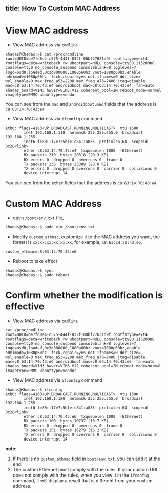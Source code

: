 title: How To Custom MAC Address
---

# View MAC address

* View MAC address via `cmdline`

```shell
khadas@Khadas:~$ cat /proc/cmdline
root=UUID=be7fd8e4-c575-444f-832f-00bf27631d9f rootfstype=ext4 rootflags=data=writeback rw ubootpart=NULL console=ttyS0,115200n8 console=tty0 no_console_suspend consoleblank=0 loglevel=7 logo=osd0,loaded,0x3d800000,1080p60hz vout=1080p60hz,enable hdmimode=1080p60hz  fsck.repair=yes net.ifnames=0 ddr_size= wol_enable=0 max_freq_a53=2208 max_freq_a73=2400 jtag=disable mac=c8:63:14:70:43:e4 androidboot.mac=c8:63:14:70:43:e4  fan=auto khadas_board=VIM3 hwver=VIM3.V12 coherent_pool=2M reboot_mode=normal imagetype=EMMC uboottype=vendor
```

You can see from the `mac` and `androidboot.mac` fields that the address is `c8:63:14:70:43:e4`

* View MAC address via `ifconfig` command

```shell
eth0: flags=4163<UP,BROADCAST,RUNNING,MULTICAST>  mtu 1500
        inet 192.168.1.118  netmask 255.255.255.0  broadcast 192.168.1.255
        inet6 fe80::17e7:5b1e:c841:a035  prefixlen 64  scopeid 0x20<link>
        ether c8:63:14:70:43:e4  txqueuelen 1000  (Ethernet)
        RX packets 210  bytes 20318 (20.3 KB)
        RX errors 0  dropped 0  overruns 0  frame 0
        TX packets 236  bytes 23009 (23.0 KB)
        TX errors 0  dropped 0 overruns 0  carrier 0  collisions 0
        device interrupt 14
```

You can see from the `ether` fields that the address is `c8:63:14:70:43:e4`

# Custom MAC Address

* open `/boot/env.txt` file,

```shell
khadas@Khadas:~$ sudo vim /boot/env.txt
```

* Modify `custom_ethmac`, customize it to the MAC address you want, the format is `xx:xx:xx:xx:xx:xx`, for example, `c8:63:14:70:43:e6`,

```shell
custom_ethmac=c8:63:14:70:43:e6
```

* Reboot to take effect

```shell
khadas@Khadas:~$ sync
khadas@Khadas:~$ sudo reboot
```

# Confirm whether the modification is effective

* View MAC address via `cmdline`

```shell
cat /proc/cmdline
root=UUID=be7fd8e4-c575-444f-832f-00bf27631d9f rootfstype=ext4 rootflags=data=writeback rw ubootpart=NULL console=ttyS0,115200n8 console=tty0 no_console_suspend consoleblank=0 loglevel=7 logo=osd0,loaded,0x3d800000,1080p60hz vout=1080p60hz,enable hdmimode=1080p60hz  fsck.repair=yes net.ifnames=0 ddr_size= wol_enable=0 max_freq_a53=2208 max_freq_a73=2400 jtag=disable mac=c8:63:14:70:43:e6 androidboot.mac=c8:63:14:70:43:e6  fan=auto khadas_board=VIM3 hwver=VIM3.V12 coherent_pool=2M reboot_mode=normal imagetype=EMMC uboottype=vendor
```

* View MAC address via `ifconfig` command

```shell
khadas@Khadas:~$ ifconfig
eth0: flags=4163<UP,BROADCAST,RUNNING,MULTICAST>  mtu 1500
        inet 192.168.1.120  netmask 255.255.255.0  broadcast 192.168.1.255
        inet6 fe80::17e7:5b1e:c841:a035  prefixlen 64  scopeid 0x20<link>
        ether c8:63:14:70:43:e6  txqueuelen 1000  (Ethernet)
        RX packets 100  bytes 10737 (10.7 KB)
        RX errors 0  dropped 0  overruns 0  frame 0
        TX packets 151  bytes 16279 (16.2 KB)
        TX errors 0  dropped 0 overruns 0  carrier 0  collisions 0
        device interrupt 14
```



**note**:

1. If there is no `custom_ethmac` field in `boot/env.txt`, you can add it at the end.
2. The custom Ethernet must comply with the rules. If your custom URL does not comply with the rules, when you view it in the `ifconfig` command, it will display a result that is different from your custom address.
